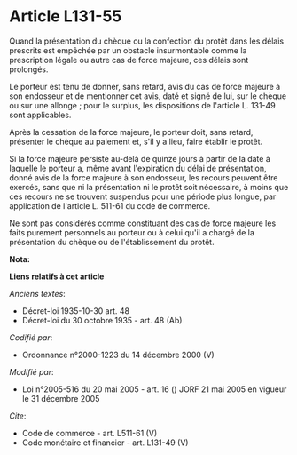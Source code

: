 # Article L131-55

Quand la présentation du chèque ou la confection du protêt dans les délais prescrits est empêchée par un obstacle
insurmontable comme la prescription légale ou autre cas de force majeure, ces délais sont prolongés. 

Le porteur est tenu de donner, sans retard, avis du cas de force majeure à son endosseur et de mentionner cet avis, daté et
signé de lui, sur le chèque ou sur une allonge ; pour le surplus, les dispositions de l'article L. 131-49 sont applicables. 

Après la cessation de la force majeure, le porteur doit, sans retard, présenter le chèque au paiement et, s'il y a lieu,
faire établir le protêt. 

Si la force majeure persiste au-delà de quinze jours à partir de la date à laquelle le porteur a, même avant l'expiration du
délai de présentation, donné avis de la force majeure à son endosseur, les recours peuvent être exercés, sans que ni la
présentation ni le protêt soit nécessaire, à moins que ces recours ne se trouvent suspendus pour une période plus longue, par
application de l'article L. 511-61 du code de commerce. 

Ne sont pas considérés comme constituant des cas de force majeure les faits purement personnels au porteur ou à celui qu'il a
chargé de la présentation du chèque ou de l'établissement du protêt.

**Nota:**



**Liens relatifs à cet article**

_Anciens textes_:

  - Décret-loi 1935-10-30 art. 48
  - Décret-loi du 30 octobre 1935 - art. 48 (Ab)

_Codifié par_:

  - Ordonnance n°2000-1223 du 14 décembre 2000 (V)

_Modifié par_:

  - Loi n°2005-516 du 20 mai 2005 - art. 16 () JORF 21 mai 2005 en vigueur le 31 décembre 2005

_Cite_:

  - Code de commerce - art. L511-61 (V)
  - Code monétaire et financier - art. L131-49 (V)
